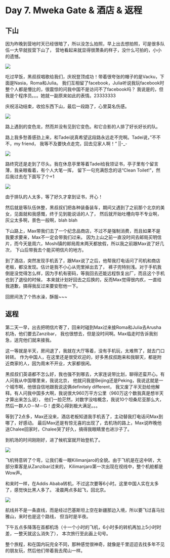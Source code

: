 # Day 7. Mweka Gate & 酒店 & 返程

## 下山

因为昨晚到营地时天已经很暗了，所以没怎么拍照，早上出去想拍照，可是很多队伍一大早就拔营下山了，
营地看起来就显得很萧条的样子，没什么可拍的，小小的遗憾。

![](http://og8b43m1v.bkt.clouddn.com/lu9fUp2ezgg1FYx4QggnKAUUo2Fi)

吃过早饭，黑叔叔唱歌给我们，庆祝登顶成功！带着很夸张的帽子的是Vacku，下面是Nasia，Roma和Julia。
我们互相留了facebook，Julia听说我玩facebook时整个人都是懵比的，很震惊的问我中国不是访问不了facebook吗？
我说是的，但我是个程序员。。。她就一副原来如此的表情。23333333

庆祝活动结束，收拾东西下山，最后一段路了，心里莫名伤感。

![](http://og8b43m1v.bkt.clouddn.com/Fo6AC2Q1cUsZ2zlKf71678ScRPbz)

路上遇到的变色龙，然而并没有见到它变色。和它合影的人排了好长好长的队。

路上我多愁善感劲上来，和Tadei说真希望这段路永远走不完啊。Tadei说，”不不不，my friend，
我等不及要快点走完，回去见家人啊！” ||-\_-

![](http://og8b43m1v.bkt.clouddn.com/Fof87K1JGTA-KzSPN7cnLzxV5jj6)

路终究还是走到了尽头。我在休息亭里等着Tadei给我领证书，亭子里有个留言薄，我亲眼看着，有个人大笔一挥，
留下一句充满怨念的话“Clean Toilet!”，然后我过去在下面写了个+1

![](http://og8b43m1v.bkt.clouddn.com/luD5W0fJV-bayhQGDiMSoc5dgLk3)

由于排队的人太多，等了好久才拿到证书，开心！

然后就是等队伍休整，黑叔叔们把各种装备装车，期间又遇到了之前那个北京的美女，见面就和我感慨，终于见到能说话的人了，
然后就开始吐槽向导不专业啊，灰尘太多啊，景色一般啊，blah blah

下山路上，Max带我们去了一个纪念品商店，不过不是强制消费，而且如果不是我要求要来，Max不一定会带我们过来。
因为上山之前一直没时间去邮局买明信片，而今天是周六，Moshi镇的邮局周末两天都放假，所以我之前跟Max说了好几次，
下山后带我去个能买明信片的地方。

到了酒店，突然发现手机丢了，跟Max说了之后，他帮我打电话问了司机和商店老板，都没发现。估计是我不小心从兜里掉出去了，
裤子兜特别浅。对于手机我倒是没觉得怎么样，因为手机有密码，等我回去还能远程恢复出厂，而且这个手机也到了退役的时候，
本来就计划好回去之后换的，反而Max觉得很内疚，一直给我道歉，搞得我反过来要安慰他一下。

回房间洗了个热水澡，酥服~~~

 ## 返程

第二天一早，出去把明信片寄了，回来时碰到Max过来接Roma和Julia去Arusha机场，他们要去Zanzibar，
我也很想去，但是没时间啊。Max临走时告诉我别急，送完他们就来接我。

这一等就是半天，房间退了，我就在大厅等着，没有手机玩，太难熬了，就去门口转转。
作为中国人，在这里还是很受欢迎的，好多黑叔叔跑来和我聊天，都是附近商家的人，因为周末不开业，大家都很闲。

黑叔叔们英语都不怎么好，我也强不到哪去，大家连说带比划，聊得还蛮开心。有人问我从中国哪里来，我说北京，
他就问我是Beijing还是Peking，我说这就是一个城市啊，他很自信地跟我说这俩definitely different，
我又废了半天劲给他解释。有人问我中国多大啊，我说很大960万平方公里（960万这个数我真是想半天才算出来怎么说），
他们一脸茫然，对数字没啥概念，我说10个坦桑尼亚那么大，然后一群人O－M－G！虚荣心得到极大满足。。。

等到了2点多，Max还没来，酒店老板知道我手机丢了，主动替我打电话问Max到哪了，好感动。
最后Max还是有惊无喜的出现了，去机场的路上，Max说昨晚他送Chalee回家时，Chalee哭了好久，搞得我眼睛里也进沙子了。

到机场的时间刚刚好，进了候机室就开始登机了。

![](http://og8b43m1v.bkt.clouddn.com/FtTv4xsqibkNigBrnrQ_zoSnNKoM)

飞机特意转了个弯，让我们看一眼Kilimanjaro的全貌。由于飞机是在这中转，大部分乘客是从Zanzibar过来的，
Kilimanjaro第一次出现在视线中，整个机舱都是Wow声。

和来时一样，在Addis Ababa转机，不过这次要等6小时。这里中国人实在太多了，感觉快比黑人多了。
凌晨两点多起飞，回北京。

![](http://og8b43m1v.bkt.clouddn.com/lm9zWEakkUM5m2zW55a4-Wg2rQgx)

航线并不是一条直线，而是经过巴基斯坦上空在新疆那边入境，所以要飞过喜马拉雅山，来时也是这个路线，
但当时是半夜。

下午五点多降落在首都机场（十一个小时的飞机，6小时多的转机再加上5小时时差，一整天就这么消失了），
本次旅行至此画上句号。

整个旅程，和在国内玩完全不同，那种感觉很神奇，就像是千里迢迢去找多年不见的朋友玩，然后他们带着我去爬山一样。
